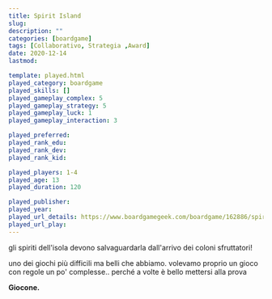```yaml
---
title: Spirit Island
slug: 
description: ""
categories: [boardgame]
tags: [Collaborativo, Strategia ,Award]
date: 2020-12-14
lastmod: 

template: played.html
played_category: boardgame
played_skills: []
played_gameplay_complex: 5
played_gameplay_strategy: 5
played_gameplay_luck: 1
played_gameplay_interaction: 3

played_preferred: 
played_rank_edu: 
played_rank_dev: 
played_rank_kid: 

played_players: 1-4
played_age: 13
played_duration: 120

played_publisher: 
played_year: 
played_url_details: https://www.boardgamegeek.com/boardgame/162886/spirit-island
played_url_play: 
---
```


gli spiriti dell'isola devono salvaguardarla dall'arrivo dei coloni sfruttatori!

uno dei giochi più difficili ma belli che abbiamo.
volevamo proprio un gioco con regole un po' complesse.. perché a volte è bello mettersi alla prova

**Giocone.**


